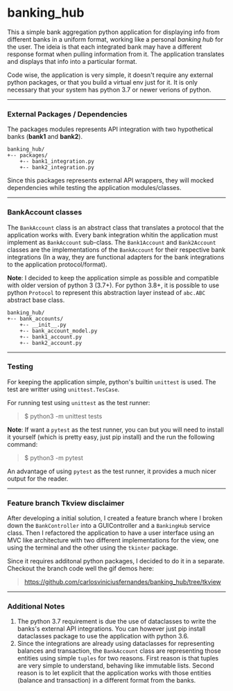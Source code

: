 # banking_hub

This a simple bank aggregation python application for displaying info from different banks in a uniform format, working like a personal _banking hub_ for the user. The ideia is that each integrated bank may have a different response format when pulling information from it. The application translates and displays that info into a particular format.

Code wise, the application is very simple, it doesn't require any external python packages, or that you build a virtual env just for it. It is only necessary that your system has python 3.7 or newer verions of python.

---
###  External Packages / Dependencies

The packages modules represents API integration with two hypothetical banks (__bank1__ and __bank2__).
```
banking_hub/
+-- packages/
    +-- bank1_integration.py
    +-- bank2_integration.py
```
Since this packages represents external API wrappers, they will mocked dependencies while testing the application modules/classes.

---
### BankAccount classes
The `BankAccount` class is an abstract class that translates a protocol that the application works with. Every bank integration whitin the application must implement as `BankAccount` sub-class.
The `Bank1Account` and `Bank2Account` classes are the implementations of the `BankAccount` for their respective bank integrations (In a way, they are functional adapters for the bank integrations to the application protocol/format).

__Note__: I decided to keep the application simple as possible and compatible with older version of python 3 (3.7+). For python 3.8+, it is possible to use python `Protocol` to represent this abstraction layer instead of `abc.ABC` abstract base class.
```
banking_hub/
+-- bank_accounts/
    +-- __init__.py
    +-- bank_account_model.py
    +-- bank1_account.py
    +-- bank2_account.py
```

---
### Testing
For keeping the application simple, python's builtin `unittest` is used. The test are writter using `unittest.TesCase`.

For running test using `unittest` as the test runner:
> $ python3 -m unittest tests

__Note__: If want a `pytest` as the test runner, you can but you will need to install it yourself (which is pretty easy, just pip install) and the run the following command:
> $ python3 -m pytest

An advantage of using `pytest` as the test runner, it provides a much nicer output for the reader.

---

### Feature branch Tkview disclaimer
After developing a initial solution, I created a feature branch where I broken down the `BankController` into a GUIController and a `BankingHub` service class. Then I refactored the application to have a user interface using an MVC like architecture with two different implementations for the view, one using the terminal and the other using the `tkinter` package.

Since it requires additonal python packages, I decided to do it in a separate. Checkout the branch code well the gif demos here:
> https://github.com/carlosviniciusfernandes/banking_hub/tree/tkview


---
### Additional Notes
1. The python 3.7 requirement is due the use of dataclasses to write the banks's external API integrations. You can however just pip install dataclasses package  to use the application with python 3.6.
2. Since the integrations are already using dataclasses for representing balances and transaction, the `BankAccount` class are representing those entities using simple `tuples` for two reasons. First reason is that tuples are very simple to understand, behaving like immutable lists. Second reason is to let explicit that the application works with those entities (balance and transaction) in a different format from the banks.